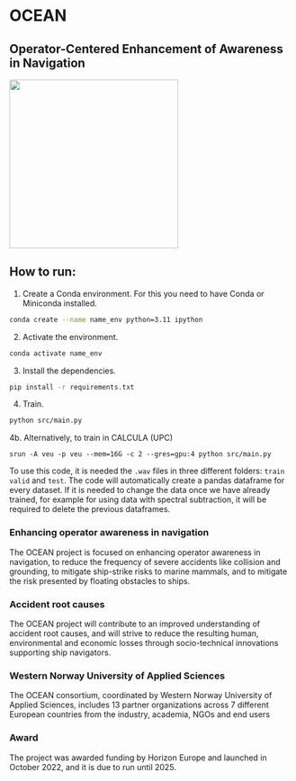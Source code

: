 # OCEAN
## Operator-Centered Enhancement of Awareness in Navigation
<img src="https://github.com/marccasals98/OCEAN/blob/main/OCEAN.png" width="300">

## How to run:

1. Create a Conda environment. For this you need to have Conda or Miniconda installed.

```bash
conda create --name name_env python=3.11 ipython
```

2. Activate the environment.

```bash
conda activate name_env
```

3. Install the dependencies.

```bash
pip install -r requirements.txt
```

4. Train.
```bash
python src/main.py
```
4b. Alternatively, to train in CALCULA (UPC)

```
srun -A veu -p veu --mem=16G -c 2 --gres=gpu:4 python src/main.py
```
To use this code, it is needed the ```.wav``` files in three different folders: ```train``` ```valid``` and ```test```. The code will automatically create a pandas dataframe for every dataset. If it is needed to change the data once we have already trained, for example for using data with spectral subtraction, it will be required to delete the previous dataframes. 
### Enhancing operator awareness in navigation
The OCEAN project is focused on enhancing operator awareness in navigation, to reduce the frequency of severe accidents like collision and grounding, to mitigate ship-strike risks to marine mammals, and to mitigate the risk presented by floating obstacles to ships.

### Accident root causes
The OCEAN project will contribute to an improved understanding of accident root causes, and will strive to reduce the resulting human, environmental and economic losses through socio-technical innovations supporting ship navigators.

### Western Norway University of Applied Sciences
The OCEAN consortium, coordinated by Western Norway University of Applied Sciences, includes 13 partner organizations across 7 different European countries from the industry, academia, NGOs and end users

### Award
The project was awarded funding by Horizon Europe and launched in October 2022, and it is due to run until 2025. 
